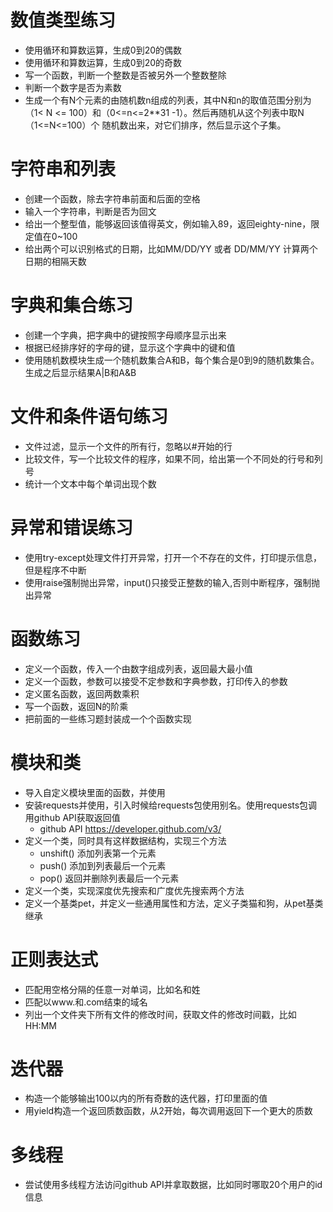 ﻿# 数值类型练习
- 使用循环和算数运算，生成0到20的偶数
- 使用循环和算数运算，生成0到20的奇数
- 写一个函数，判断一个整数是否被另外一个整数整除
- 判断一个数字是否为素数
- 生成一个有N个元素的由随机数n组成的列表，其中N和n的取值范围分别为（1< N
<= 100）和（0<=n<=2**31 -1）。然后再随机从这个列表中取N（1<=N<=100）个
随机数出来，对它们排序，然后显示这个子集。

# 字符串和列表
- 创建一个函数，除去字符串前面和后面的空格
- 输入一个字符串，判断是否为回文
- 给出一个整型值，能够返回该值得英文，例如输入89，返回eighty-nine，限定值在0~100
- 给出两个可以识别格式的日期，比如MM/DD/YY 或者 DD/MM/YY 计算两个日期的相隔天数


# 字典和集合练习
- 创建一个字典，把字典中的键按照字母顺序显示出来
- 根据已经排序好的字母的键，显示这个字典中的键和值
- 使用随机数模块生成一个随机数集合A和B，每个集合是0到9的随机数集合。生成之后显示结果A|B和A&B

# 文件和条件语句练习
- 文件过滤，显示一个文件的所有行，忽略以#开始的行
- 比较文件，写一个比较文件的程序，如果不同，给出第一个不同处的行号和列号
- 统计一个文本中每个单词出现个数

# 异常和错误练习
- 使用try-except处理文件打开异常，打开一个不存在的文件，打印提示信息，但是程序不中断
- 使用raise强制抛出异常，input()只接受正整数的输入,否则中断程序，强制抛出异常

# 函数练习
- 定义一个函数，传入一个由数字组成列表，返回最大最小值
- 定义一个函数，参数可以接受不定参数和字典参数，打印传入的参数
- 定义匿名函数，返回两数乘积
- 写一个函数，返回N的阶乘
- 把前面的一些练习题封装成一个个函数实现

# 模块和类
- 导入自定义模块里面的函数，并使用
- 安装requests并使用，引入时候给requests包使用别名。使用requests包调用github API获取返回值
  + github API https://developer.github.com/v3/
- 定义一个类，同时具有这样数据结构，实现三个方法
  + unshift() 添加列表第一个元素
  + push() 添加到列表最后一个元素
  + pop()  返回并删除列表最后一个元素
- 定义一个类，实现深度优先搜索和广度优先搜索两个方法
- 定义一个基类pet，并定义一些通用属性和方法，定义子类猫和狗，从pet基类继承

# 正则表达式
- 匹配用空格分隔的任意一对单词，比如名和姓
- 匹配以www.和.com结束的域名
- 列出一个文件夹下所有文件的修改时间，获取文件的修改时间戳，比如HH:MM

# 迭代器
- 构造一个能够输出100以内的所有奇数的迭代器，打印里面的值
- 用yield构造一个返回质数函数，从2开始，每次调用返回下一个更大的质数

# 多线程
- 尝试使用多线程方法访问github API并拿取数据，比如同时哪取20个用户的id信息






